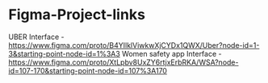 # Figma-Project-links
UBER Interface - https://www.figma.com/proto/B4YIlklViwkwXjCYDx1QWX/Uber?node-id=1-3&starting-point-node-id=1%3A3
Women safety app Interface - https://www.figma.com/proto/XtLpbv8UxZY6rtjxErbRKA/WSA?node-id=107-170&starting-point-node-id=107%3A170

